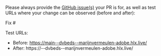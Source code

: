 Please always provide the [GitHub issue(s)](../issues) your PR is for, as well as test URLs where your change can be observed (before and after):

Fix #<gh-issue-id>

Test URLs:
- Before: https://main--dvbeds--marijnvermeulen-adobe.hlx.live/
- After: https://<branch>--dvbeds--marijnvermeulen-adobe.hlx.live/
